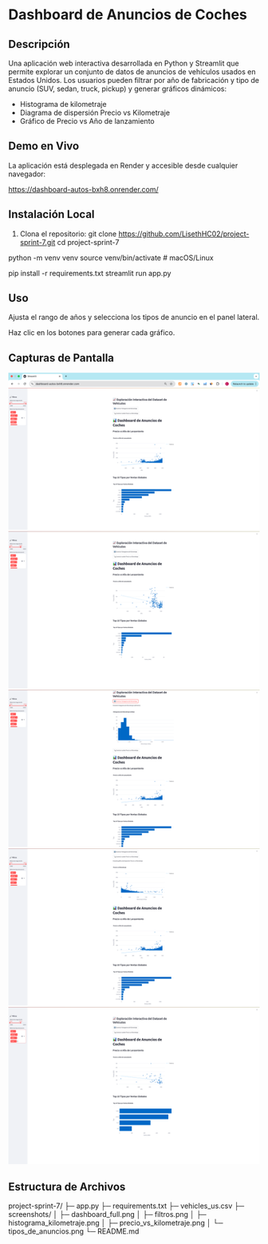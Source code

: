 # Dashboard de Anuncios de Coches

## Descripción
Una aplicación web interactiva desarrollada en Python y Streamlit que permite explorar un conjunto de datos de anuncios de vehículos usados en Estados Unidos. Los usuarios pueden filtrar por año de fabricación y tipo de anuncio (SUV, sedan, truck, pickup) y generar gráficos dinámicos:

- Histograma de kilometraje  
- Diagrama de dispersión Precio vs Kilometraje  
- Gráfico de Precio vs Año de lanzamiento  

## Demo en Vivo
La aplicación está desplegada en Render y accesible desde cualquier navegador:

https://dashboard-autos-bxh8.onrender.com/

## Instalación Local
1. Clona el repositorio:
   git clone https://github.com/LisethHC02/project-sprint-7.git
   cd project-sprint-7
   
python -m venv venv
source venv/bin/activate      # macOS/Linux

pip install -r requirements.txt
streamlit run app.py
## Uso
Ajusta el rango de años y selecciona los tipos de anuncio en el panel lateral.

Haz clic en los botones para generar cada gráfico.

## Capturas de Pantalla

![Vista completa del dashboard](screenshots/dashboard_full.png)  
![Filtro de años y tipos](screenshots/filtros.png)  
![Histograma de kilometraje](screenshots/histograma_kilometraje.png)  
![Scatter Precio vs Kilometraje](screenshots/precio_vs_kilometraje.png)  
![Tipos de anuncio](screenshots/tipos_de_anuncios.png)

## Estructura de Archivos
project-sprint-7/
├─ app.py
├─ requirements.txt
├─ vehicles_us.csv
├─ screenshots/
│  ├─ dashboard_full.png
│  ├─ filtros.png
│  ├─ histograma_kilometraje.png
│  ├─ precio_vs_kilometraje.png
│  └─ tipos_de_anuncios.png
└─ README.md
